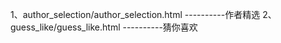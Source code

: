 1、author_selection/author_selection.html  ----------作者精选
2、guess_like/guess_like.html              ----------猜你喜欢

